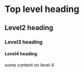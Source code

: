 # Top level heading
## Level2 heading
### Level3 heading
#### Level4 heading
some content on level 4
